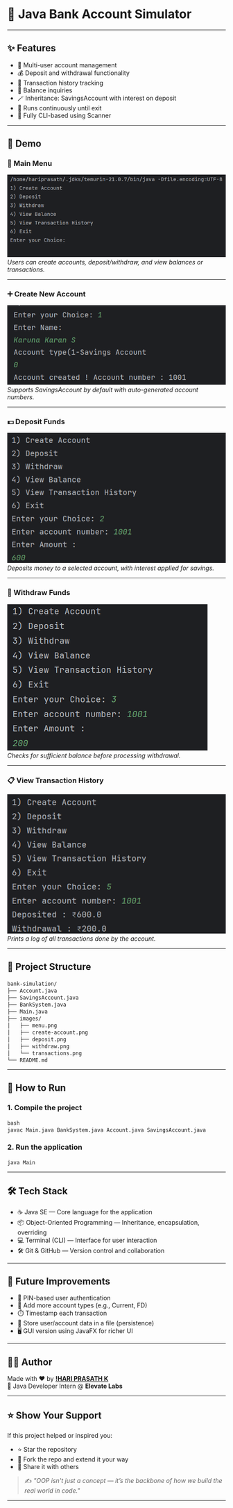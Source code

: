 # 🏦 Java Bank Account Simulator

---

## ✨ Features

- 👤 Multi-user account management
- 💰 Deposit and withdrawal functionality
- 📜 Transaction history tracking
- 🧾 Balance inquiries
- 🪄 Inheritance: SavingsAccount with interest on deposit
- 🔁 Runs continuously until exit
- 💾 Fully CLI-based using Scanner

---

## 📸 Demo

### 🧭 Main Menu
![Menu](images/menu.png)  
*Users can create accounts, deposit/withdraw, and view balances or transactions.*

---

### ➕ Create New Account
![Create Account](images/create-account.png)  
*Supports SavingsAccount by default with auto-generated account numbers.*

---

### 💵 Deposit Funds
![Deposit](images/deposit.png)  
*Deposits money to a selected account, with interest applied for savings.*

---

### 🧾 Withdraw Funds
![Withdraw](images/withdrawal.png)  
*Checks for sufficient balance before processing withdrawal.*

---

### 📋 View Transaction History
![Transaction History](images/view_transaction.png)  
*Prints a log of all transactions done by the account.*

---

## 📁 Project Structure

```
bank-simulation/
├── Account.java
├── SavingsAccount.java
├── BankSystem.java
├── Main.java
├── images/
│   ├── menu.png
│   ├── create-account.png
│   ├── deposit.png
│   ├── withdraw.png
│   └── transactions.png
└── README.md
```

---

## 🚀 How to Run

### 1. Compile the project

```
bash
javac Main.java BankSystem.java Account.java SavingsAccount.java
```

### 2. Run the application
```
java Main
```

---

## 🛠 Tech Stack

- ☕️ Java SE — Core language for the application
- 📦 Object-Oriented Programming — Inheritance, encapsulation, overriding
- 💻 Terminal (CLI) — Interface for user interaction
- 🛠️ Git & GitHub — Version control and collaboration

---

## 🔮 Future Improvements

- 🔐 PIN-based user authentication
- 🏦 Add more account types (e.g., Current, FD)
- ⏱️ Timestamp each transaction
- 💽 Store user/account data in a file (persistence)
- 🖥️ GUI version using JavaFX for richer UI

---

## 🙋‍♂️ Author

Made with ❤️ by **[!HARI PRASATH K](https://github.com/hariPrasathK-Dev)**  
🚀 Java Developer Intern @ **Elevate Labs**

---

## ⭐ Show Your Support

If this project helped or inspired you:

- ⭐ Star the repository
- 🍴 Fork the repo and extend it your way
- 🔁 Share it with others

> ✍️ *"OOP isn't just a concept — it’s the backbone of how we build the real world in code."*

---